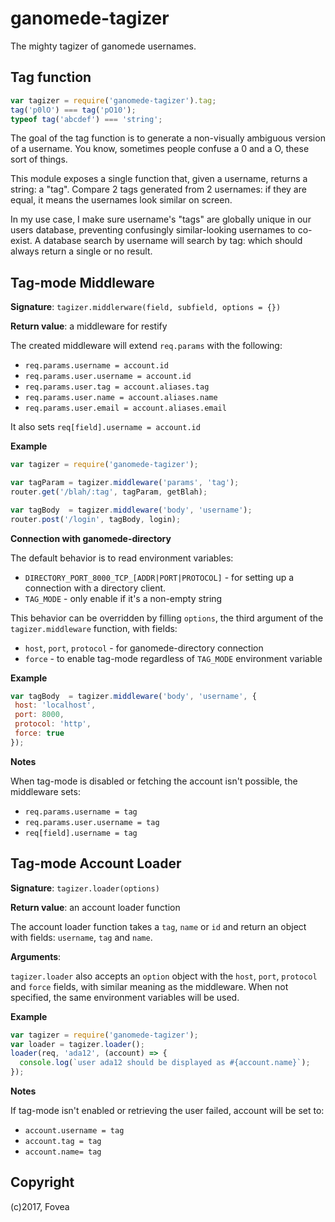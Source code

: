# ganomede-tagizer

The mighty tagizer of ganomede usernames.

## Tag function

```js
var tagizer = require('ganomede-tagizer').tag;
tag('p0lO') === tag('pO10');
typeof tag('abcdef') === 'string';
```

The goal of the tag function is to generate a non-visually ambiguous version of a username. You know, sometimes people confuse a 0 and a O, these sort of things.

This module exposes a single function that, given a username, returns a string: a "tag". Compare 2 tags generated from 2 usernames: if they are equal, it means the usernames look similar on screen.

In my use case, I make sure username's "tags" are globally unique in our users database, preventing confusingly similar-looking usernames to co-exist. A database search by username will search by tag: which should always return a single or no result.

## Tag-mode Middleware

**Signature**: `tagizer.middlerware(field, subfield, options = {})`

**Return value**: a middleware for restify

The created middleware will extend `req.params` with the following:

   - `req.params.username = account.id`
   - `req.params.user.username = account.id`
   - `req.params.user.tag = account.aliases.tag`
   - `req.params.user.name = account.aliases.name`
   - `req.params.user.email = account.aliases.email`

It also sets `req[field].username = account.id`

**Example**

```js
var tagizer = require('ganomede-tagizer');

var tagParam = tagizer.middleware('params', 'tag');
router.get('/blah/:tag', tagParam, getBlah);

var tagBody  = tagizer.middleware('body', 'username');
router.post('/login', tagBody, login);
```

**Connection with ganomede-directory**

The default behavior is to read environment variables:

 * `DIRECTORY_PORT_8000_TCP_[ADDR|PORT|PROTOCOL]` - for setting up a connection with a directory client.
 *  `TAG_MODE` - only enable if it's a non-empty string

This behavior can be overridden by filling `options`, the third argument of the `tagizer.middleware` function, with fields:

 * `host`, `port`, `protocol` - for ganomede-directory connection
 * `force` - to enable tag-mode regardless of `TAG_MODE` environment variable

**Example**

 ```js
var tagBody  = tagizer.middleware('body', 'username', {
  host: 'localhost',
  port: 8000,
  protocol: 'http',
  force: true
});
```

**Notes**

When tag-mode is disabled or fetching the account isn't possible, the middleware sets:

 - `req.params.username = tag`
 - `req.params.user.username = tag`
 - `req[field].username = tag`

## Tag-mode Account Loader

**Signature**: `tagizer.loader(options)`

**Return value**: an account loader function

The account loader function takes a `tag`, `name` or `id` and return an object with fields: `username`, `tag` and `name`.

**Arguments**:

`tagizer.loader` also accepts an `option` object with the `host`, `port`, `protocol` and `force` fields, with similar meaning as the middleware. When not specified, the same environment variables will be used.

**Example**

```js
var tagizer = require('ganomede-tagizer');
var loader = tagizer.loader();
loader(req, 'ada12', (account) => {
  console.log(`user ada12 should be displayed as #{account.name}`);
});
```

**Notes**

If tag-mode isn't enabled or retrieving the user failed, account will be set to:

 - `account.username = tag`
 - `account.tag = tag`
 - `account.name= tag`

## Copyright

(c)2017, Fovea
